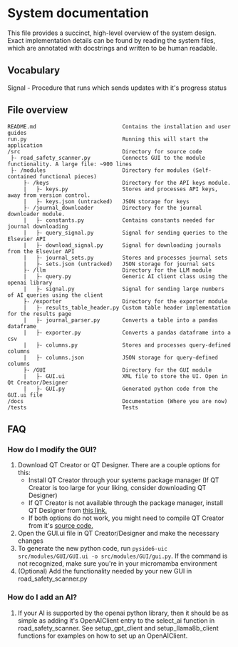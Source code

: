 # System documentation
This file provides a succinct, high-level overview of the system design. Exact implementation details can be found by reading the system files, which are annotated with docstrings and written to be human readable.

## Vocabulary
Signal - Procedure that runs which sends updates with it's progress status

## File overview
```
README.md                           Contains the installation and user guides
run.py                              Running this will start the application
/src                                Directory for source code
 ├- road_safety_scanner.py          Connects GUI to the module functionality. A large file: ~900 lines
 ├- /modules                        Directory for modules (Self-contained functional pieces)
     ├- /keys                       Directory for the API keys module.
     |   ├- keys.py                 Stores and processes API keys, away from version control.
     |   ├- keys.json (untracked)   JSON storage for keys
     ├- /journal_downloader         Directory for the journal downloader module.
     |   ├- constants.py            Contains constants needed for journal downloading
     |   ├- query_signal.py         Signal for sending queries to the Elsevier API
     |   ├- download_signal.py      Signal for downloading journals from the Elsevier API
     |   ├- journal_sets.py         Stores and processes journal sets
     |   ├- sets.json (untracked)   JSON storage for journal sets
     ├- /llm                        Directory for the LLM module
     |   ├- query.py                Generic AI client class using the openai library
     |   ├- signal.py               Signal for sending large numbers of AI queries using the client
     ├- /exporter                   Directory for the exporter module
     |   ├- results_table_header.py Custom table header implementation for the results page
     |   ├- journal_parser.py       Converts a table into a pandas dataframe
     |   ├- exporter.py             Converts a pandas dataframe into a csv
     |   ├- columns.py              Stores and processes query-defined columns
     |   ├- columns.json            JSON storage for query-defined columns
     ├- /GUI                        Directory for the GUI module
     |   ├- GUI.ui                  XML file to store the UI. Open in Qt Creator/Designer
     |   ├- GUI.py                  Generated python code from the GUI.ui file
/docs                               Documentation (Where you are now)
/tests                              Tests
```

## FAQ

### How do I modify the GUI?
1. Download QT Creator or QT Designer. There are a couple options for this:
    - Install QT Creator through your systems package manager (If QT Creator is too large for your liking, consider downloading QT Designer)
    - If QT Creator is not available through the package manager, install QT Designer from [this link.](https://build-system.fman.io/qt-designer-download)
    - If both options do not work, you might need to compile QT Creator from it's [source code.](https://github.com/qt-creator/qt-creator)
2. Open the GUI.ui file in QT Creator/Designer and make the necessary changes
3. To generate the new python code, run `pyside6-uic src/modules/GUI/GUI.ui -o src/modules/GUI/gui.py`. If the command is not recognized, make sure you're in your micromamba environment
4. (Optional) Add the functionality needed by your new GUI in road_safety_scanner.py

### How do I add an AI?
1. If your AI is supported by the openai python library, then it should be as simple as adding it's OpenAIClient entry to the select_ai function in road_safety_scanner. See setup_gpt_client and setup_llama8b_client functions for examples on how to set up an OpenAIClient.